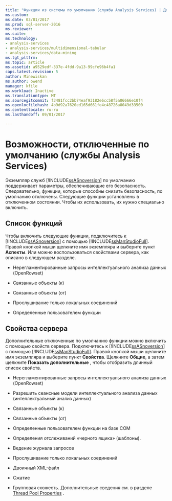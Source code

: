 ```yaml
---
title: "Функции из системы по умолчанию (службы Analysis Services) | Документы Microsoft"
ms.custom: 
ms.date: 03/01/2017
ms.prod: sql-server-2016
ms.reviewer: 
ms.suite: 
ms.technology:
- analysis-services
- analysis-services/multidimensional-tabular
- analysis-services/data-mining
ms.tgt_pltfrm: 
ms.topic: article
ms.assetid: a9529edf-337e-4fdd-9a13-99cfe96b4fa1
caps.latest.revision: 5
author: Minewiskan
ms.author: owend
manager: kfile
ms.workload: Inactive
ms.translationtype: MT
ms.sourcegitcommit: f3481fcc2bb74eaf93182e6cc58f5a06666e10f4
ms.openlocfilehash: 4b9d92a7620ed165d661fe4c48726a8049d33500
ms.contentlocale: ru-ru
ms.lasthandoff: 09/01/2017

---
```

# <a name="features-off-by-default-analysis-services"></a>Возможности, отключенные по умолчанию (службы Analysis Services)
  Экземпляр служб [!INCLUDE[ssASnoversion](../../includes/ssasnoversion-md.md)] по умолчанию поддерживает параметры, обеспечивающие его безопасность. Следовательно, функции, которые способны снизить безопасность, по умолчанию отключены. Следующие функции установлены в отключенном состоянии. Чтобы их использовать, их нужно специально включить.  
  
## <a name="feature-list"></a>Список функций  
 Чтобы включить следующие функции, подключитесь к [!INCLUDE[ssASnoversion](../../includes/ssasnoversion-md.md)] с помощью [!INCLUDE[ssManStudioFull](../../includes/ssmanstudiofull-md.md)]. Правой кнопкой мыши щелкните имя экземпляра и выберите пункт **Аспекты**. Или можно воспользоваться свойствами сервера, как описано в следующем разделе.  
  
-   Нерегламентированные запросы интеллектуального анализа данных (OpenRowset)  
  
-   Связанные объекты (к)  
  
-   Связанные объекты (от)  
  
-   Прослушивание только локальных соединений  
  
-   Определенные пользователем функции  
  
## <a name="server-properties"></a>Свойства сервера  
 Дополнительные отключенные по умолчанию функции можно включить с помощью свойств сервера. Подключитесь к [!INCLUDE[ssASnoversion](../../includes/ssasnoversion-md.md)] с помощью [!INCLUDE[ssManStudioFull](../../includes/ssmanstudiofull-md.md)]. Правой кнопкой мыши щелкните имя экземпляра и выберите пункт **Свойства**. Щелкните **Общие**, а затем щелкните **Показать дополнительные** , чтобы отобразить длинный список свойств.  
  
-   Нерегламентированные запросы интеллектуального анализа данных (OpenRowset)  
  
-   Разрешить сеансные модели интеллектуального анализа данных (интеллектуальный анализ данных)  
  
-   Связанные объекты (к)  
  
-   Связанные объекты (от)  
  
-   Определенные пользователем функции на базе COM  
  
-   Определения отслеживаний «черного ящика» (шаблоны).  
  
-   Ведение журнала запросов  
  
-   Прослушивание только локальных соединений  
  
-   Двоичный XML-файл  
  
-   Сжатие  
  
-   Групповая схожесть. Дополнительные сведения см. в разделе [Thread Pool Properties](../../analysis-services/server-properties/thread-pool-properties.md) .  
  
  

